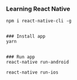 ### Learning React Native

```
npm i react-native-cli -g


### Install app
yarn


### Run app
react-native run-android

react-native run-ios

```